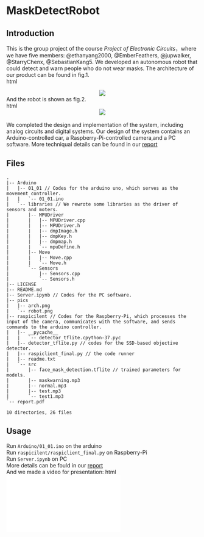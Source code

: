 # MaskDetectRobot
## Introduction
This is the group project of the course *Project of Electronic Circuits*，where we have five members: @ethanyang2000, @EmberFeathers, @jupwalker, @StarryChenx, @SebastianKang5. We developed an autonomous robot that could detect and warn people who do not wear masks. The architecture of our product can be found in fig.1.  
html <div align=center><img src="[url](https://github.com/ethanyang2000/MaskDetectRobot/blob/main/pics/arch.png)" width="  "></div>
And the robot is shown as fig.2.  
html <div align=center><img src="[url](https://github.com/ethanyang2000/MaskDetectRobot/blob/main/pics/robot.png)" width="  "></div>  
We completed the design and implementation of the system, including analog circuits and digital systems. Our design of the system contains an Arduino-controlled car, a Raspberry-Pi-controlled camera,and a PC software. More techniqual details can be found in our [report](https://github.com/ethanyang2000/MaskDetectRobot/blob/main/report.pdf)
## Files
```
.
|-- Arduino
|   |-- 01_01 // Codes for the arduino uno, which serves as the movement controller.
|   |   `-- 01_01.ino
|   `-- libraries // We rewrote some libraries as the driver of sensors and moters.
|       |-- MPUDriver
|       |   |-- MPUDriver.cpp
|       |   |-- MPUDriver.h
|       |   |-- dmpImage.h
|       |   |-- dmpKey.h
|       |   |-- dmpmap.h
|       |   `-- mpuDefine.h
|       |-- Move
|       |   |-- Move.cpp
|       |   `-- Move.h
|       `-- Sensors
|           |-- Sensors.cpp
|           `-- Sensors.h
|-- LICENSE
|-- README.md
|-- Server.ipynb // Codes for the PC software.
|-- pics
|   |-- arch.png
|   `-- robot.png
|-- raspicilent // Codes for the Raspberry-Pi, which processes the input of the camera, communicates with the software, and sends commands to the arduino controller.
|   |-- __pycache__
|   |   `-- detector_tflite.cpython-37.pyc
|   |-- detector_tflite.py // codes for the SSD-based objective detector.
|   |-- raspiclient_final.py // the code runner
|   |-- readme.txt
|   `-- src
|       |-- face_mask_detection.tflite // trained parameters for models.
|       |-- maskwarning.mp3
|       |-- normal.mp3
|       |-- test.mp3
|       `-- test1.mp3
`-- report.pdf

10 directories, 26 files

```

## Usage
Run `Arduino/01_01.ino` on the arduino  
Run `raspicilent/raspiclient_final.py` on Raspberry-Pi  
Run `Server.ipynb` on PC  
More details can be fould in our [report](https://github.com/ethanyang2000/MaskDetectRobot/blob/main/report.pdf)  
And we made a video for presentation:
html <iframe src="//player.bilibili.com/player.html?aid=589069782&bvid=BV1TB4y1N7X3&cid=366877027&page=1" scrolling="no" border="0" frameborder="no" framespacing="0" allowfullscreen="true"> </iframe>

